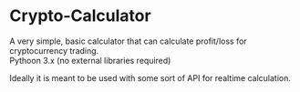 # Crypto-Calculator
A very simple, basic calculator that can calculate profit/loss for cryptocurrency trading.  
Pythoon 3.x (no external libraries required)  

Ideally it is meant to be used with some sort of API for realtime calculation.  
